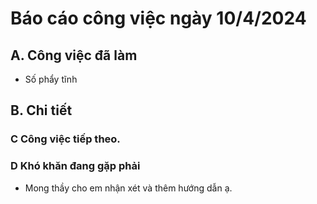 # Báo cáo công việc ngày 10/4/2024
## A. Công việc đã làm
- Số phẩy tĩnh

## B. Chi tiết

### C Công việc tiếp theo.

### D Khó khăn đang gặp phải
- Mong thầy cho em nhận xét và thêm hướng dẫn ạ.
